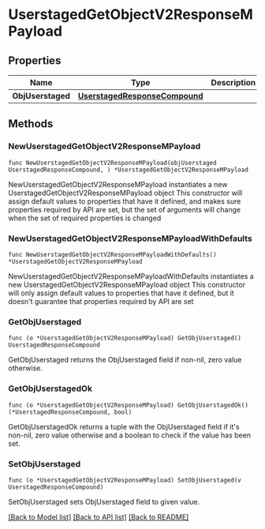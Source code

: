 # UserstagedGetObjectV2ResponseMPayload

## Properties

Name | Type | Description | Notes
------------ | ------------- | ------------- | -------------
**ObjUserstaged** | [**UserstagedResponseCompound**](UserstagedResponseCompound.md) |  | 

## Methods

### NewUserstagedGetObjectV2ResponseMPayload

`func NewUserstagedGetObjectV2ResponseMPayload(objUserstaged UserstagedResponseCompound, ) *UserstagedGetObjectV2ResponseMPayload`

NewUserstagedGetObjectV2ResponseMPayload instantiates a new UserstagedGetObjectV2ResponseMPayload object
This constructor will assign default values to properties that have it defined,
and makes sure properties required by API are set, but the set of arguments
will change when the set of required properties is changed

### NewUserstagedGetObjectV2ResponseMPayloadWithDefaults

`func NewUserstagedGetObjectV2ResponseMPayloadWithDefaults() *UserstagedGetObjectV2ResponseMPayload`

NewUserstagedGetObjectV2ResponseMPayloadWithDefaults instantiates a new UserstagedGetObjectV2ResponseMPayload object
This constructor will only assign default values to properties that have it defined,
but it doesn't guarantee that properties required by API are set

### GetObjUserstaged

`func (o *UserstagedGetObjectV2ResponseMPayload) GetObjUserstaged() UserstagedResponseCompound`

GetObjUserstaged returns the ObjUserstaged field if non-nil, zero value otherwise.

### GetObjUserstagedOk

`func (o *UserstagedGetObjectV2ResponseMPayload) GetObjUserstagedOk() (*UserstagedResponseCompound, bool)`

GetObjUserstagedOk returns a tuple with the ObjUserstaged field if it's non-nil, zero value otherwise
and a boolean to check if the value has been set.

### SetObjUserstaged

`func (o *UserstagedGetObjectV2ResponseMPayload) SetObjUserstaged(v UserstagedResponseCompound)`

SetObjUserstaged sets ObjUserstaged field to given value.



[[Back to Model list]](../README.md#documentation-for-models) [[Back to API list]](../README.md#documentation-for-api-endpoints) [[Back to README]](../README.md)


